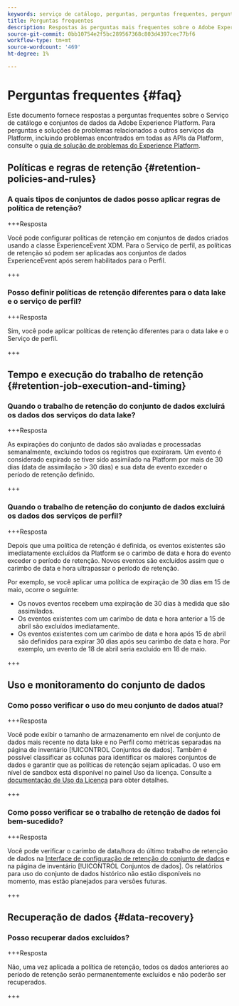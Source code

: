 ```yaml
---
keywords: serviço de catálogo, perguntas, perguntas frequentes, perguntas frequentes, perguntas frequentes sobre conjuntos de dados
title: Perguntas frequentes
description: Respostas às perguntas mais frequentes sobre o Adobe Experience Platform Catalog Service e conjuntos de dados.
source-git-commit: 0bb10754e2f5bc289567368c803d4397cec77bf6
workflow-type: tm+mt
source-wordcount: '469'
ht-degree: 1%

---
```


# Perguntas frequentes {#faq}

Este documento fornece respostas a perguntas frequentes sobre o Serviço de catálogo e conjuntos de dados da Adobe Experience Platform. Para perguntas e soluções de problemas relacionados a outros serviços da Platform, incluindo problemas encontrados em todas as APIs da Platform, consulte o [guia de solução de problemas do Experience Platform](../landing/troubleshooting.md).

## Políticas e regras de retenção {#retention-policies-and-rules}

### A quais tipos de conjuntos de dados posso aplicar regras de política de retenção?

+++Resposta

Você pode configurar políticas de retenção em conjuntos de dados criados usando a classe ExperienceEvent XDM. Para o Serviço de perfil, as políticas de retenção só podem ser aplicadas aos conjuntos de dados ExperienceEvent após serem habilitados para o Perfil.

+++

### Posso definir políticas de retenção diferentes para o data lake e o serviço de perfil?

+++Resposta

Sim, você pode aplicar políticas de retenção diferentes para o data lake e o Serviço de perfil.

+++

## Tempo e execução do trabalho de retenção {#retention-job-execution-and-timing}

### Quando o trabalho de retenção do conjunto de dados excluirá os dados dos serviços do data lake?

+++Resposta

As expirações do conjunto de dados são avaliadas e processadas semanalmente, excluindo todos os registros que expiraram. Um evento é considerado expirado se tiver sido assimilado na Platform por mais de 30 dias (data de assimilação > 30 dias) e sua data de evento exceder o período de retenção definido.

+++

### Quando o trabalho de retenção do conjunto de dados excluirá os dados dos serviços de perfil?

+++Resposta

Depois que uma política de retenção é definida, os eventos existentes são imediatamente excluídos da Platform se o carimbo de data e hora do evento exceder o período de retenção. Novos eventos são excluídos assim que o carimbo de data e hora ultrapassar o período de retenção.

Por exemplo, se você aplicar uma política de expiração de 30 dias em 15 de maio, ocorre o seguinte:

- Os novos eventos recebem uma expiração de 30 dias à medida que são assimilados.
- Os eventos existentes com um carimbo de data e hora anterior a 15 de abril são excluídos imediatamente.
- Os eventos existentes com um carimbo de data e hora após 15 de abril são definidos para expirar 30 dias após seu carimbo de data e hora. Por exemplo, um evento de 18 de abril seria excluído em 18 de maio.

+++

## Uso e monitoramento do conjunto de dados

### Como posso verificar o uso do meu conjunto de dados atual?

+++Resposta

Você pode exibir o tamanho de armazenamento em nível de conjunto de dados mais recente no data lake e no Perfil como métricas separadas na página de inventário [!UICONTROL Conjuntos de dados]. Também é possível classificar as colunas para identificar os maiores conjuntos de dados e garantir que as políticas de retenção sejam aplicadas. O uso em nível de sandbox está disponível no painel Uso da licença. Consulte a [documentação de Uso da Licença](../dashboards/guides/license-usage.md) para obter detalhes.

+++

### Como posso verificar se o trabalho de retenção de dados foi bem-sucedido?

+++Resposta

Você pode verificar o carimbo de data/hora do último trabalho de retenção de dados na [Interface de configuração de retenção do conjunto de dados](./datasets/user-guide.md#data-retention-policy) e na página de inventário [!UICONTROL Conjuntos de dados]. Os relatórios para uso do conjunto de dados histórico não estão disponíveis no momento, mas estão planejados para versões futuras.

+++

## Recuperação de dados {#data-recovery}

### Posso recuperar dados excluídos?

+++Resposta

Não, uma vez aplicada a política de retenção, todos os dados anteriores ao período de retenção serão permanentemente excluídos e não poderão ser recuperados.

+++

